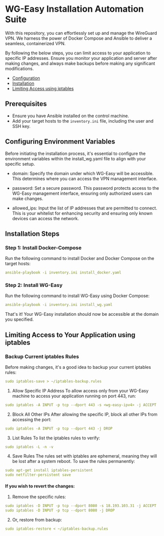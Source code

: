 # WG-Easy Installation Automation Suite
With this repository, you can effortlessly set up and manage the WireGuard VPN. We harness the power of Docker Compose and Ansible to deliver a seamless, containerized VPN.

By following the below steps, you can limit access to your application to specific IP addresses. Ensure you monitor your application and server after making changes, and always make backups before making any significant modifications.

- [Configuration](#configuring-environment-variables)
- [Installation](#installation-steps)
- [Limiting Access using iptables](#limiting-access-to-your-application-using-iptables)
## Prerequisites

- Ensure you have Ansible installed on the control machine.
- Add your target hosts to the `inventory.ini` file, including the user and SSH key.

## Configuring Environment Variables
Before initiating the installation process, it's essential to configure the environment variables within the install_wg.yaml file to align with your specific setup.

- domain: Specify the domain under which WG-Easy will be accessible. This determines where you can access the VPN management interface.

- password: Set a secure password. This password protects access to the WG-Easy management interface, ensuring only authorized users can make changes.

- allowed_ips: Input the list of IP addresses that are permitted to connect. This is your whitelist for enhancing security and ensuring only known devices can access the network.

## Installation Steps
### Step 1: Install Docker-Compose
Run the following command to install Docker and Docker Compose on the target hosts:
```yaml
ansible-playbook -i inventory.ini install_docker.yaml
```
### Step 2: Install WG-Easy
Run the following command to install WG-Easy using Docker Compose:
```yaml
ansible-playbook -i inventory.ini install_wg.yaml
```
That's it! Your WG-Easy installation should now be accessible at the domain you specified.

## Limiting Access to Your Application using iptables
### Backup Current iptables Rules
Before making changes, it's a good idea to backup your current iptables rules:
```yaml
sudo iptables-save > ~/iptables-backup.rules
```
1. Allow Specific IP Address
To allow access only from your WG-Easy machine to access your application running on port 443, run:
```yaml
sudo iptables -A INPUT -p tcp --dport 443 -s <wg-easy-ipv4> -j ACCEPT
```
2. Block All Other IPs
After allowing the specific IP, block all other IPs from accessing the port:
 ```yaml
 sudo iptables -A INPUT -p tcp --dport 443 -j DROP
 ```
3. List Rules
To list the iptables rules to verify:
```yaml
sudo iptables -L -n -v
```
4. Save Rules
The rules set with iptables are ephemeral, meaning they will be lost after a system reboot. To save the rules permanently:
```yaml
sudo apt-get install iptables-persistent
sudo netfilter-persistent save
```
#### If you wish to revert the changes:

1. Remove the specific rules:
```yaml
sudo iptables -D INPUT -p tcp --dport 8080 -s 18.193.103.31 -j ACCEPT
sudo iptables -D INPUT -p tcp --dport 8080 -j DROP
```
2. Or, restore from backup:
```yaml
sudo iptables-restore < ~/iptables-backup.rules
```
